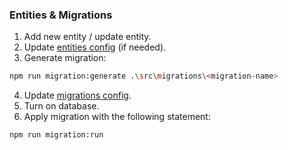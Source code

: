 ### Entities & Migrations

1. Add new entity / update entity.
2. Update [entities config](../backend/src/config/data-source/entities.ts) (if needed).
3. Generate migration:

```bash
npm run migration:generate .\src\migrations\<migration-name>
```

4. Update [migrations config](../backend/src/config/data-source/migrations.ts).
5. Turn on database.
6. Apply migration with the following statement:

```bash
npm run migration:run
```
